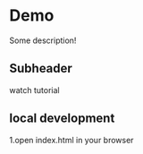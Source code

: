 # Demo

Some description!

## Subheader

watch tutorial

## local development

1.open index.html in your browser
